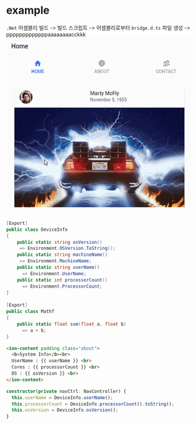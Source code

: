 example
====
`.Net` 어셈블리 빌드 -> 빌드 스크립트 -> 어셈블리로부터 `bridge.d.ts` 파일 생성 -> pppppppppppppaaaaaaaacckkk<br>
![ex](example.gif)<br><Br>
```cs
[Export]
public class DeviceInfo
{
    public static string osVersion()
     => Environment.OSVersion.ToString();
    public static string machineName()
     => Environment.MachineName;
    public static string userName()
      => Environment.UserName;
    public static int processorCount()
      => Environment.ProcessorCount;
}

[Export]
public class Mathf
{
    public static float sum(float a, float b) 
      => a + b;
}
```
```html
<ion-content padding class="about">
  <b>System Info</b><br>
  UserName : {{ userName }} <br>
  Cores : {{ processorCount }} <br>
  OS : {{ osVersion }} <br>
</ion-content>
```
```typescript
constructor(private navCtrl: NavController) {
  this.userName = DeviceInfo.userName();
  this.processorCount = DeviceInfo.processorCount().toString();
  this.osVersion = DeviceInfo.osVersion();
}
```
